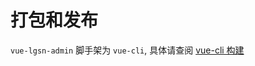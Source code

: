 # 打包和发布
`vue-lgsn-admin` 脚手架为 `vue-cli`, 具体请查阅 [vue-cli 构建](https://cli.vuejs.org/zh/guide/build-targets.html#%E5%BA%94%E7%94%A8)
